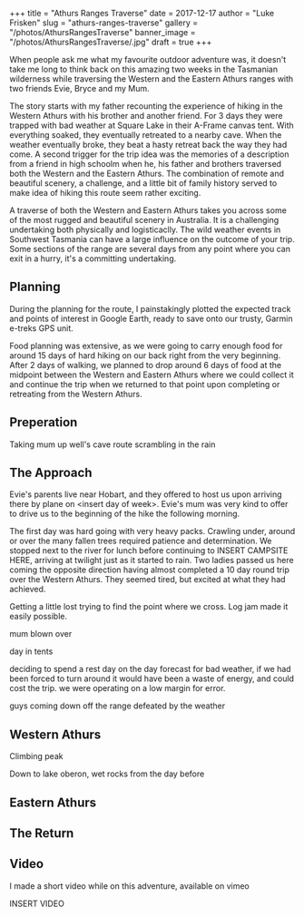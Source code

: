 +++
title = "Athurs Ranges Traverse"
date = 2017-12-17
author = "Luke Frisken"
slug = "athurs-ranges-traverse"
gallery = "/photos/AthursRangesTraverse"
banner_image = "/photos/AthursRangesTraverse/.jpg"
draft = true
+++

When people ask me what my favourite outdoor adventure was, it doesn't
take me long to think back on this amazing two weeks in the Tasmanian
wilderness while traversing the Western and the Eastern Athurs ranges
with two friends Evie, Bryce and my Mum.

The story starts with my father recounting the experience of hiking in
the Western Athurs with his brother and another friend. For 3 days they
were trapped with bad weather at Square Lake in their A-Frame canvas
tent. With everything soaked, they eventually retreated to a nearby
cave. When the weather eventually broke, they beat a hasty retreat back
the way they had come. A second trigger for the trip idea was the
memories of a description from a friend in high schoolm when he, his
father and brothers traversed both the Western and the Eastern Athurs.
The combination of remote and beautiful scenery, a challenge, and a
little bit of family history served to make idea of hiking this route
seem rather exciting.

A traverse of both the Western and Eastern Athurs takes you across some
of the most rugged and beautiful scenery in Australia. It is a
challenging undertaking both physically and logisticaclly. The wild
weather events in Southwest Tasmania can have a large influence on the
outcome of your trip. Some sections of the range are several days from
any point where you can exit in a hurry, it's a committing undertaking.

## Planning

During the planning for the route, I painstakingly plotted the expected
track and points of interest in Google Earth, ready to save onto our
trusty, Garmin e-treks GPS unit.

Food planning was extensive, as we were going to carry enough food for
around 15 days of hard hiking on our back right from the very beginning.
After 2 days of walking, we planned to drop around 6 days of food at the
midpoint between the Western and Eastern Athurs where we could collect
it and continue the trip when we returned to that point upon completing
or retreating from the Western Athurs.

## Preperation

Taking mum up well's cave route scrambling in the rain

## The Approach

Evie's parents live near Hobart, and they offered to host us upon
arriving there by plane on \<insert day of week\>. Evie's mum was very
kind to offer to drive us to the beginning of the hike the following
morning.

The first day was hard going with very heavy packs. Crawling under,
around or over the many fallen trees required patience and
determination. We stopped next to the river for lunch before continuing
to INSERT CAMPSITE HERE, arriving at twilight just as it started to
rain. Two ladies passed us here coming the opposite direction having
almost completed a 10 day round trip over the Western Athurs. They
seemed tired, but excited at what they had achieved.

Getting a little lost trying to find the point where we cross. Log jam
made it easily possible.

mum blown over

day in tents

deciding to spend a rest day on the day forecast for bad weather, if we
had been forced to turn around it would have been a waste of energy, and
could cost the trip. we were operating on a low margin for error.

guys coming down off the range defeated by the weather

## Western Athurs

Climbing peak

Down to lake oberon, wet rocks from the day before

## Eastern Athurs

## The Return

## Video

I made a short video while on this adventure, available on vimeo

INSERT VIDEO
